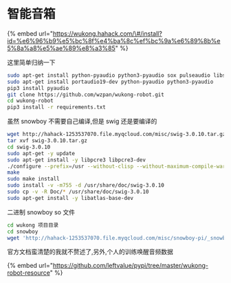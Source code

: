 # 智能音箱

{% embed url="https://wukong.hahack.com/\#/install?id=%e6%96%b9%e5%bc%8f%e4%ba%8c%ef%bc%9a%e6%89%8b%e5%8a%a8%e5%ae%89%e8%a3%85" %}

这里简单归纳一下

```bash
sudo apt-get install python-pyaudio python3-pyaudio sox pulseaudio libsox-fmt-all ffmpeg
sudo apt-get install portaudio19-dev python-pyaudio python3-pyaudio
pip3 install pyaudio
git clone https://github.com/wzpan/wukong-robot.git
cd wukong-robot
pip3 install -r requirements.txt
```

虽然 snowboy 不需要自己编译,但是 swig 还是要编译的

```bash
wget http://hahack-1253537070.file.myqcloud.com/misc/swig-3.0.10.tar.gz
tar xvf swig-3.0.10.tar.gz
cd swig-3.0.10
sudo apt-get -y update
sudo apt-get install -y libpcre3 libpcre3-dev
./configure --prefix=/usr --without-clisp --without-maximum-compile-warnings
make
sudo make install
sudo install -v -m755 -d /usr/share/doc/swig-3.0.10
sudo cp -v -R Doc/* /usr/share/doc/swig-3.0.10
sudo apt-get install -y libatlas-base-dev
```

二进制 snowboy so 文件

```bash
cd wukong 项目目录
cd snowboy
wget 'http://hahack-1253537070.file.myqcloud.com/misc/snowboy-pi/_snowboydetect.so'
```

官方文档蛮清楚的我就不赘述了,另外,个人的训练唤醒音频数据

{% embed url="https://github.com/leftvalue/pypi/tree/master/wukong-robot-resource" %}



